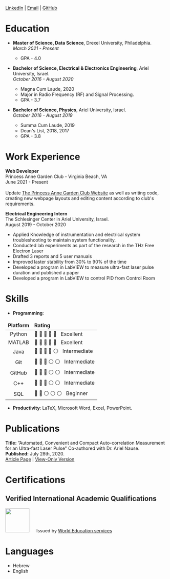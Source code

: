 <style>
table,td, th {
    border: none!important;
}
</style>
[LinkedIn](https://www.linkedin.com/in/aviv-faraj-857278180/) | [Email](mailto:avivfaraj4@gmail.com) | [GitHub](https://github.com/avivfaraj)
# Education
- **Master of Science, Data Science**, Drexel University, Philadelphia. <br>
  <i>March 2021 - Present </i>
  - GPA - 4.0

- **Bachelor of Science, Electrical & Electronics Engineering**, Ariel University, Israel.<br>
  <i>October 2016 - August 2020 </i>
    - Magna Cum Laude, 2020
    - Major in Radio Frequency (RF) and Signal Processing.
    - GPA - 3.7
  
- **Bachelor of Science, Physics**, Ariel University, Israel. <br>
  <i>October 2016 - August 2019 </i>
    - Summa Cum Laude, 2019
    - Dean's List, 2018, 2017
    - GPA - 3.8 
   
# Work Experience
**Web Developer** <br>
Princess Anne Garden Club - Virginia Beach, VA <br>
June 2021 - Present <br><br>
Update [The Princess Anne Garden Club Website](https://pagardenclub.org) as well as writing code, creating new webpage layouts and editing content according to club's requirements. <br>
 
 
**Electrical Engineering Intern** <br>
The Schlesinger Center in Ariel University, Israel.<br>
August 2019 - October 2020
- Applied Knowledge of instrumentation and electrical system troubleshooting to maintain system functionality.
- Conducted lab experiments as part of the research in the THz Free Electron Laser
- Drafted 3 reports and 5 user manuals
- Improved laster stability from 30% to 90% of the time
- Developed a program in LabVIEW to measure ultra-fast laser pulse duration and published a paper
- Developed a program in LabVIEW to control PID from Control Room
 
# Skills
- **Programming**: 

Platform | Rating 
:--: | :-- 
Python| 🔵 🔵 🔵 🔵 🔵 &nbsp; Excellent
MATLAB| 🔵 🔵 🔵 🔵 🔵 &nbsp; Excellent
Java|🔵 🔵 🔵 🔵 ⚪ &nbsp; Intermediate
Git|🔵 🔵 🔵 ⚪ ⚪ &nbsp; Intermediate
GitHub|🔵 🔵 🔵 ⚪ ⚪ &nbsp; Intermediate
C++|🔵 🔵 🔵 ⚪ ⚪ &nbsp; Intermediate
SQL|🔵 🔵 ⚪ ⚪ ⚪ &nbsp; Beginner

<!-- <span style="color:green">Python</span> -->

- **Productivity**: LaTeX, Microsoft Word, Excel, PowerPoint.
 
# Publications
**Title:** ”Automated, Convenient and Compact Auto-correlation Measurement for an Ultra-fast Laser Pulse" Co-authored with Dr. Ariel Nause. <br>
**Published:** July 28th, 2020.<br>
[Article Page](https://doi.org/10.1134/S0020441220040028) | [View-Only Version](https://rdcu.be/b5Vhh)<br>

# Certifications
## Verified International Academic Qualifications
<img src="https://drive.google.com/uc?export=view&id=1XCIlkvi4qatYpIwReCacbqkJqSapLwQm" width="75">  &emsp; Issued by [World Education services](https://www.wes.org/)


# Languages
 - Hebrew
 - English


 
<!-- ## Welcome to GitHub Pages

You can use the [editor on GitHub](https://github.com/avivfaraj/cv/edit/gh-pages/index.md) to maintain and preview the content for your website in Markdown files.

Whenever you commit to this repository, GitHub Pages will run [Jekyll](https://jekyllrb.com/) to rebuild the pages in your site, from the content in your Markdown files.

### Markdown

Markdown is a lightweight and easy-to-use syntax for styling your writing. It includes conventions for

```markdown
Syntax highlighted code block

# Header 1
## Header 2
### Header 3

- Bulleted
- List

1. Numbered
2. List

**Bold** and _Italic_ and `Code` text

[Link](url) and ![Image](src)
```

For more details see [GitHub Flavored Markdown](https://guides.github.com/features/mastering-markdown/).

### Jekyll Themes

Your Pages site will use the layout and styles from the Jekyll theme you have selected in your [repository settings](https://github.com/avivfaraj/cv/settings/pages). The name of this theme is saved in the Jekyll `_config.yml` configuration file.

### Support or Contact

Having trouble with Pages? Check out our [documentation](https://docs.github.com/categories/github-pages-basics/) or [contact support](https://support.github.com/contact) and we’ll help you sort it out.
 -->
